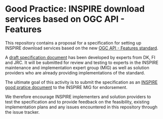 # Good Practice: INSPIRE download services based on OGC API - Features

This repository contains a proposal for a specification for setting up INSPIRE download services based on the new [OGC API - Features standard](https://www.opengeospatial.org/standards/ogcapi-features).

A [draft specification document](/spec/oapif-inspire-download.md) has been developed by experts from DK, FI and JRC. It will be submitted for review and testing to experts in the INSPIRE maintenance and implementation expert group (MIG) as well as solution providers who are already providing implementations of the standard. 

The ultimate goal of this activity is to submit the specification as an [INSPIRE good pratice document](https://inspire.ec.europa.eu/portfolio/good-practice-library) to the INSPIRE MIG for endorsement. 

We therefore encourage INSPIRE implementers and solution providers to test the specification and to provide feedback on the feasibility, existing implementation plans and any issues encountered in this repository through the issue tracker.
